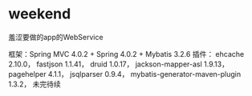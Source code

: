 # weekend
羞涩要做的app的WebService

框架：Spring MVC 4.0.2 + Spring 4.0.2 + Mybatis 3.2.6
插件：
ehcache 2.10.0，
fastjson 1.1.41，
druid 1.0.17，
jackson-mapper-asl 1.9.13，
pagehelper 4.1.1，
jsqlparser 0.9.4，
mybatis-generator-maven-plugin 1.3.2，
未完待续